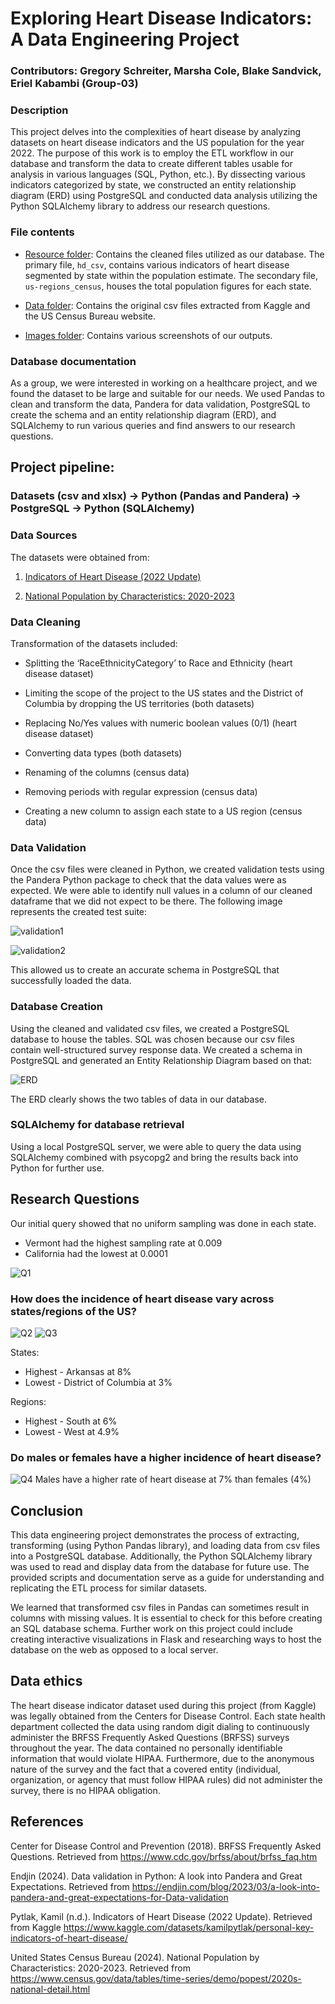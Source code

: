 # Exploring Heart Disease Indicators: A Data Engineering Project

### Contributors: Gregory Schreiter, Marsha Cole, Blake Sandvick, Eriel Kabambi (Group-03)

### Description 
This project delves into the complexities of heart disease by analyzing datasets on heart disease indicators and the US population for the year 2022. The purpose of this work is to employ the ETL workflow in our database and transform the data to create different tables usable for analysis in various languages (SQL, Python, etc.). By dissecting various indicators categorized by state, we constructed an entity relationship diagram (ERD) using PostgreSQL and conducted data analysis utilizing the Python SQLAlchemy library to address our research questions.

### File contents
- [Resource folder](https://github.com/schr0841/project-3-group-03/tree/main/Resource): Contains the cleaned files utilized as our database. The primary file, `hd_csv`, contains various indicators of heart disease segmented by state within the population estimate. The secondary file, `us-regions_census`, houses the total population figures for each state.

- [Data folder](https://github.com/schr0841/project-3-group-03/tree/main/data): Contains the original csv files extracted from Kaggle and the US Census Bureau website.
  
- [Images folder](https://github.com/schr0841/project-3-group-03/tree/main/images): Contains various screenshots of our outputs.

### Database documentation
As a group, we were interested in working on a healthcare project, and we found the dataset to be large and suitable for our needs. We used Pandas to clean and transform the data, Pandera for data validation, PostgreSQL to create the schema and an entity relationship diagram (ERD), and SQLAlchemy to run various queries and find answers to our research questions.

## Project pipeline: 
### Datasets (csv and xlsx) -> Python (Pandas and Pandera) -> PostgreSQL -> Python (SQLAlchemy)

### Data Sources
The datasets were obtained from:
1. [Indicators of Heart Disease (2022 Update)](https://www.kaggle.com/datasets/kamilpytlak/personal-key-indicators-of-heart-disease/)

2. [National Population by Characteristics: 2020-2023](https://www.census.gov/data/tables/time-series/demo/popest/2020s-national-detail.html)

### Data Cleaning

Transformation of the datasets included:

- Splitting the ‘RaceEthnicityCategory’ to Race and Ethnicity (heart disease dataset)

- Limiting the scope of the project to the US states and the District of Columbia by dropping the US territories (both datasets)

- Replacing No/Yes values with numeric boolean values (0/1) (heart disease dataset)

- Converting data types (both datasets)

- Renaming of the columns (census data)

- Removing periods with regular expression (census data)

- Creating a new column to assign each state to a US region (census data)

### Data Validation

Once the csv files were cleaned in Python, we created validation tests using the Pandera Python package to check that the data values were as expected.  We were able to identify null values in a column of our cleaned dataframe that we did not expect to be there. The following image represents the created test suite:

![validation1](https://github.com/schr0841/project-3-group-03/blob/main/images/validation1.png)

![validation2](https://github.com/schr0841/project-3-group-03/blob/main/images/validation2.png)

This allowed us to create an accurate schema in PostgreSQL that successfully loaded the data.


### Database Creation

Using the cleaned and validated csv files, we created a PostgreSQL database to house the tables. SQL was chosen because our csv files contain well-structured survey  response data. We created a schema in PostgreSQL and generated an Entity Relationship Diagram based on that:

![ERD](https://github.com/schr0841/project-3-group-03/blob/main/images/ERD.png)

The ERD clearly shows the two tables of data in our database.


### SQLAlchemy for database retrieval
Using a local PostgreSQL server, we were able to query the data using SQLAlchemy combined with psycopg2 and bring the results back into Python for further use.

## Research Questions
Our initial query showed that no uniform sampling was done in each state. 
- Vermont had the highest sampling rate at 0.009
- California had the lowest at 0.0001
  
![Q1](https://github.com/schr0841/project-3-group-03/blob/main/images/researchQ1.png)

### How does the incidence of heart disease vary across states/regions of the US?
![Q2](https://github.com/schr0841/project-3-group-03/blob/main/images/researchQ2.png)
![Q3](https://github.com/schr0841/project-3-group-03/blob/main/images/researchQ3.png)

States:  
- Highest - Arkansas at 8% 
- Lowest - District of Columbia at 3%

Regions:  
- Highest - South at 6% 
- Lowest - West at 4.9%

### Do males or females have a higher incidence of heart disease?
![Q4](https://github.com/schr0841/project-3-group-03/blob/main/images/researchQ4.png)
Males have a higher rate of heart disease at 7% than females (4%)

## Conclusion
This data engineering project demonstrates the process of extracting, transforming (using Python Pandas library), and loading data from csv files into a PostgreSQL database. Additionally, the Python SQLAlchemy library was used to read and display data from the database for future use. The provided scripts and documentation serve as a guide for understanding and replicating the ETL process for similar datasets. 

We learned that transformed csv files in Pandas can sometimes result in columns with missing values. It is essential to check for this before creating an SQL database schema. Further work on this project could include creating interactive visualizations in Flask and researching ways to host the database on the web as opposed to a local server.

## Data ethics
The heart disease indicator dataset used during this project (from Kaggle) was legally obtained from the Centers for Disease Control. Each state health department collected the data using random digit dialing to continuously administer the BRFSS Frequently Asked Questions (BRFSS) surveys throughout the year. The data contained no personally identifiable information that would violate HIPAA. Furthermore, due to the anonymous nature of the survey and the fact that a covered entity (individual, organization, or agency that must follow HIPAA rules) did not administer the survey, there is no HIPAA obligation. 

## References
Center for Disease Control and Prevention (2018). BRFSS Frequently Asked Questions. Retrieved from https://www.cdc.gov/brfss/about/brfss_faq.htm

Endjin (2024). Data validation in Python: A look into Pandera and Great Expectations. Retrieved from https://endjin.com/blog/2023/03/a-look-into-pandera-and-great-expectations-for-Data-validation

Pytlak, Kamil (n.d.). Indicators of Heart Disease (2022 Update). Retrieved from Kaggle https://www.kaggle.com/datasets/kamilpytlak/personal-key-indicators-of-heart-disease/

United States Census Bureau (2024). National Population by Characteristics: 2020-2023. Retrieved from https://www.census.gov/data/tables/time-series/demo/popest/2020s-national-detail.html

